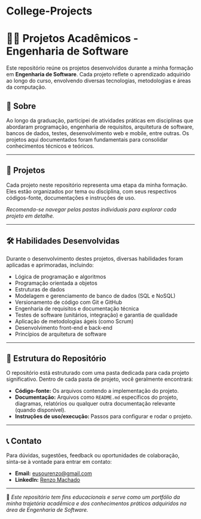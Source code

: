 # College-Projects

# 👨‍💻 Projetos Acadêmicos - Engenharia de Software

Este repositório reúne os projetos desenvolvidos durante a minha formação em **Engenharia de Software**. Cada projeto reflete o aprendizado adquirido ao longo do curso, envolvendo diversas tecnologias, metodologias e áreas da computação.

## 📜 Sobre

Ao longo da graduação, participei de atividades práticas em disciplinas que abordaram programação, engenharia de requisitos, arquitetura de software, bancos de dados, testes, desenvolvimento web e mobile, entre outras. Os projetos aqui documentados foram fundamentais para consolidar conhecimentos técnicos e teóricos.

---

## 🚀 Projetos

Cada projeto neste repositório representa uma etapa da minha formação. Eles estão organizados por tema ou disciplina, com seus respectivos códigos-fonte, documentações e instruções de uso.

*Recomenda-se navegar pelas pastas individuais para explorar cada projeto em detalhe.*

---

## 🛠️ Habilidades Desenvolvidas

Durante o desenvolvimento destes projetos, diversas habilidades foram aplicadas e aprimoradas, incluindo:

- Lógica de programação e algoritmos
- Programação orientada a objetos
- Estruturas de dados
- Modelagem e gerenciamento de banco de dados (SQL e NoSQL)
- Versionamento de código com Git e GitHub
- Engenharia de requisitos e documentação técnica
- Testes de software (unitários, integração) e garantia de qualidade
- Aplicação de metodologias ágeis (como Scrum)
- Desenvolvimento front-end e back-end
- Princípios de arquitetura de software

---

## 📁 Estrutura do Repositório

O repositório está estruturado com uma pasta dedicada para cada projeto significativo. Dentro de cada pasta de projeto, você geralmente encontrará:

- **Código-fonte:** Os arquivos contendo a implementação do projeto.
- **Documentação:** Arquivos como `README.md` específicos do projeto, diagramas, relatórios ou qualquer outra documentação relevante (quando disponível).
- **Instruções de uso/execução:** Passos para configurar e rodar o projeto.

---

## 📞 Contato

Para dúvidas, sugestões, feedback ou oportunidades de colaboração, sinta-se à vontade para entrar em contato:

- **Email:** [eusourenzo@gmail.com](mailto:eusourenzo@gmail.com)
- **LinkedIn:** [Renzo Machado](https://www.linkedin.com/in/renzo-machado-022b8a364/)

---

📌 *Este repositório tem fins educacionais e serve como um portfólio da minha trajetória acadêmica e dos conhecimentos práticos adquiridos na área de Engenharia de Software.*